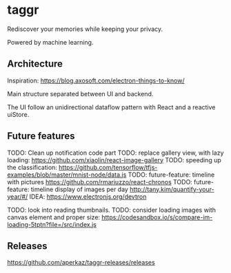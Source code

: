 # taggr

Rediscover your memories while keeping your privacy.

Powered by machine learning.

## Architecture

Inspiration: https://blog.axosoft.com/electron-things-to-know/

Main structure separated between UI and backend. 

The UI follow an unidirectional dataflow pattern with React and a reactive uiStore.


## Future features

TODO: Clean up notification code part
TODO: replace gallery view, with lazy loading: https://github.com/xiaolin/react-image-gallery
TODO: speeding up the classification: https://github.com/tensorflow/tfjs-examples/blob/master/mnist-node/data.js
TODO: future-feature: timeline with pictures https://github.com/rmariuzzo/react-chronos
TODO: future-feature: timeline display of images per day http://tany.kim/quantify-your-year/#/
IDEA: https://www.electronjs.org/devtron

TODO: look into reading thumbnails.
TODO: consider loading images with canvas element and proper size: https://codesandbox.io/s/compare-im-loading-5tptn?file=/src/index.js

## Releases

https://github.com/aperkaz/taggr-releases/releases